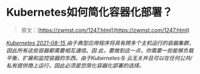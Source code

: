<!--yml
category: 未分类
date: 0001-01-01 00:00:00
-->

# Kubernetes如何简化容器化部署？

> 原文：[https://zwmst.com/1247.html](https://zwmst.com/1247.html)

   [ *Kubernetes* ](https://zwmst.com/kubernetes)*[ <time datetime="2021-08-15T10:51:58+08:00"> 2021-08-15 </time> ](https://zwmst.com/1247.html)  由于典型应用程序将具有跨多个主机运行的容器集群，因此所有这些容器都需要相互通信。因 此，要做到这一点，你需要一些能够负载平衡，扩展和监控容器的东西。由于Kubernetes与 云无关并且可以在任何公共/私有提供商上运行，因此必须是您简化容器化部署的选择。*